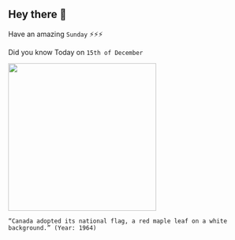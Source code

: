 ## Hey there 👋
Have an amazing `Sunday` ⚡⚡⚡

Did you know Today on `15th of December`
 
 [<img src="https://www.canada.ca/content/dam/pch/images/services/flag-canada/flag-committee-1964.jpg" width="300" />](https://www.canada.ca/en/canadian-heritage/services/flag-canada-history.html) 
 ```
“Canada adopted its national flag, a red maple leaf on a white background.” (Year: 1964)
```
